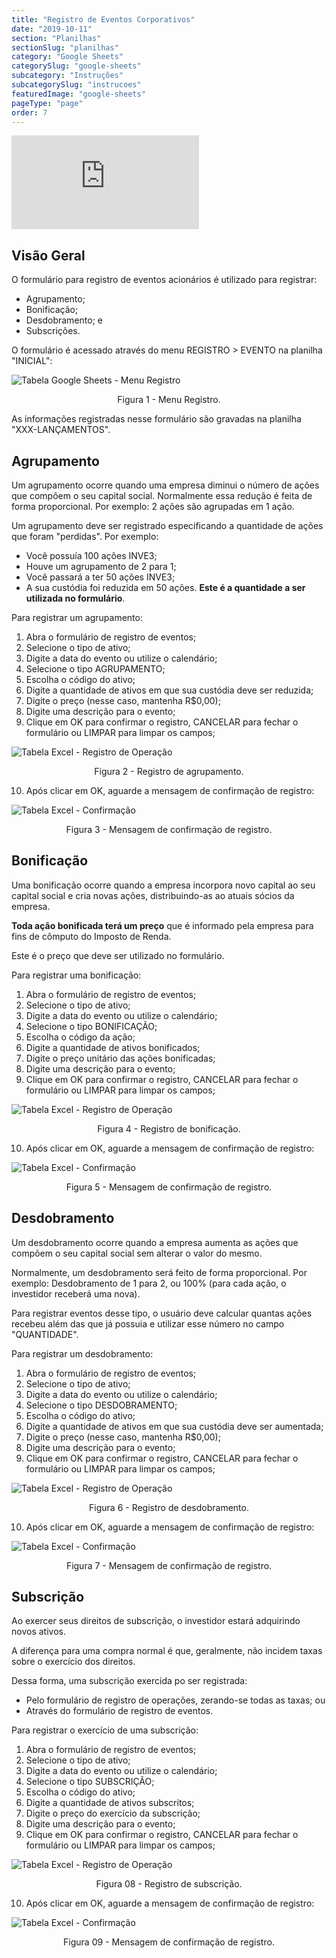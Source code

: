 ```yaml
---
title: "Registro de Eventos Corporativos"
date: "2019-10-11"
section: "Planilhas"
sectionSlug: "planilhas"
category: "Google Sheets"
categorySlug: "google-sheets"
subcategory: "Instruções"
subcategorySlug: "instrucoes"
featuredImage: "google-sheets"
pageType: "page"
order: 7
---
```



<div class="iframe-container">
<iframe src="https://www.youtube.com/embed/YJ4Ydq9LNIE" frameborder="0" allow="accelerometer; autoplay; encrypted-media; gyroscope; picture-in-picture" allowfullscreen></iframe>
</div>


## Visão Geral

O formulário para registro de eventos acionários é utilizado para registrar:

- Agrupamento;
- Bonificação;
- Desdobramento; e 
- Subscrições.

O formulário é acessado através do menu REGISTRO > EVENTO na planilha "INICIAL":

![Tabela Google Sheets - Menu Registro](./img/planilha-inicial-sheets-004.jpg)

<p class="legenda" style="text-align:center">Figura 1 - Menu Registro.</p>

As informações registradas nesse formulário são gravadas na planilha "XXX-LANÇAMENTOS".

## Agrupamento

Um agrupamento ocorre quando uma empresa diminui o número de ações que compõem o seu capital social. Normalmente essa redução é feita de forma proporcional. Por exemplo: 2 ações são agrupadas em 1 ação.

Um agrupamento deve ser registrado especificando a quantidade de ações que foram "perdidas". Por exemplo:

- Você possuía 100 ações INVE3;
- Houve um agrupamento de 2 para 1;
- Você passará a ter 50 ações INVE3;
- A sua custódia foi reduzida em 50 ações. **Este é a quantidade a ser utilizada no formulário**.

Para registrar um agrupamento:

1. Abra o formulário de registro de eventos;
2. Selecione o tipo de ativo;
3. Digite a data do evento ou utilize o calendário;
4. Selecione o tipo AGRUPAMENTO;
5. Escolha o código do ativo;
6. Digite a quantidade de ativos em que sua custódia deve ser reduzida;
7. Digite o preço (nesse caso, mantenha R\$0,00);
8. Digite uma descrição para o evento;
9. Clique em OK para confirmar o registro, CANCELAR para fechar o formulário ou LIMPAR para limpar os campos;

![Tabela Excel - Registro de Operação](./img/registro-evento-sheets-002.jpg)

<p class="legenda" style="text-align:center">Figura 2 - Registro de agrupamento.</p>

10. Após clicar em OK, aguarde a mensagem de confirmação de registro:

![Tabela Excel - Confirmação](./img/registro-evento-sheets-003.jpg)

<p class="legenda" style="text-align:center">Figura 3 - Mensagem de confirmação de registro.</p>

## Bonificação

Uma bonificação ocorre quando a empresa incorpora novo capital ao seu capital social e cria novas ações, distribuindo-as ao atuais sócios da empresa.

**Toda ação bonificada terá um preço** que é informado pela empresa para fins de cômputo do Imposto de Renda. 

Este é o preço que deve ser utilizado no formulário.

Para registrar uma bonificação:

1. Abra o formulário de registro de eventos;
2. Selecione o tipo de ativo;
3. Digite a data do evento ou utilize o calendário;
4. Selecione o tipo BONIFICAÇÃO;
5. Escolha o código da ação;
6. Digite a quantidade de ativos bonificados;
7. Digite o preço unitário das ações bonificadas;
8. Digite uma descrição para o evento;
9. Clique em OK para confirmar o registro, CANCELAR para fechar o formulário ou LIMPAR para limpar os campos;


![Tabela Excel - Registro de Operação](./img/registro-evento-sheets-004.jpg)

<p class="legenda" style="text-align:center">Figura 4 - Registro de bonificação.</p>

10. Após clicar em OK, aguarde a mensagem de confirmação de registro:

![Tabela Excel - Confirmação](./img/registro-evento-sheets-005.jpg)

<p class="legenda" style="text-align:center">Figura 5 - Mensagem de confirmação de registro.</p>

## Desdobramento

Um desdobramento ocorre quando a empresa aumenta as ações que compõem o seu capital social sem alterar o valor do mesmo.

Normalmente, um desdobramento será feito de forma proporcional. Por exemplo: Desdobramento de 1 para 2, ou 100% (para cada ação, o investidor receberá uma nova).

Para registrar eventos desse tipo, o usuário deve calcular quantas ações recebeu além das que já possuia e utilizar esse número no campo "QUANTIDADE".

Para registrar um desdobramento:

1. Abra o formulário de registro de eventos;
2. Selecione o tipo de ativo;
3. Digite a data do evento ou utilize o calendário;
4. Selecione o tipo DESDOBRAMENTO;
5. Escolha o código do ativo;
6. Digite a quantidade de ativos em que sua custódia deve ser aumentada;
7. Digite o preço (nesse caso, mantenha R\$0,00);
8. Digite uma descrição para o evento;
9. Clique em OK para confirmar o registro, CANCELAR para fechar o formulário ou LIMPAR para limpar os campos;


![Tabela Excel - Registro de Operação](./img/registro-evento-sheets-006.jpg)

<p class="legenda" style="text-align:center">Figura 6 - Registro de desdobramento.</p>

10. Após clicar em OK, aguarde a mensagem de confirmação de registro:

![Tabela Excel - Confirmação](./img/registro-evento-sheets-007.jpg)

<p class="legenda" style="text-align:center">Figura 7 - Mensagem de confirmação de registro.</p>

## Subscrição

Ao exercer seus direitos de subscrição, o investidor estará adquirindo novos ativos.

A diferença para uma compra normal é que, geralmente, não incidem taxas sobre o exercício dos direitos.

Dessa forma, uma subscrição exercida po ser registrada:

- Pelo formulário de registro de operações, zerando-se todas as taxas; ou
- Através do formulário de registro de eventos.


Para registrar o exercício de uma subscrição:

1. Abra o formulário de registro de eventos;
2. Selecione o tipo de ativo;
3. Digite a data do evento ou utilize o calendário;
4. Selecione o tipo SUBSCRIÇÃO;
5. Escolha o código do ativo;
6. Digite a quantidade de ativos subscritos;
7. Digite o preço do exercício da subscrição;
8. Digite uma descrição para o evento;
9. Clique em OK para confirmar o registro, CANCELAR para fechar o formulário ou LIMPAR para limpar os campos;


![Tabela Excel - Registro de Operação](./img/registro-evento-sheets-008.jpg)

<p class="legenda" style="text-align:center">Figura 08 - Registro de subscrição.</p>

10. Após clicar em OK, aguarde a mensagem de confirmação de registro:

![Tabela Excel - Confirmação](./img/registro-evento-sheets-009.jpg)

<p class="legenda" style="text-align:center">Figura 09 - Mensagem de confirmação de registro.</p>